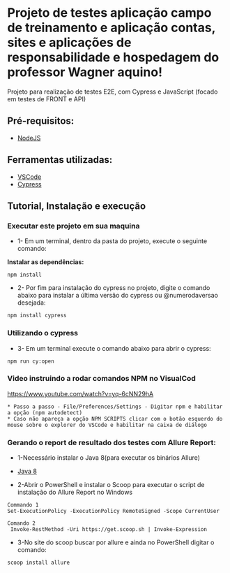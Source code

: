 # Projeto de testes aplicação campo de treinamento e aplicação contas, sites e aplicações de responsabilidade e hospedagem do professor Wagner aquino!

Projeto para realização de testes E2E, com Cypress e JavaScript (focado em testes de FRONT e API)

## Pré-requisitos:
- [NodeJS](https://nodejs.org/en/download/ "NodeJS")

## Ferramentas utilizadas:
- [VSCode](https://code.visualstudio.com/ "VSCode")
- [Cypress](https://www.npmjs.com/package/cypress "Cypress")

## Tutorial, Instalação e execução

### Executar este projeto em sua maquina

* 1- Em um terminal, dentro da pasta do projeto, execute o seguinte comando:

**Instalar as dependências:**  
```
npm install
```
* 2- Por fim para instalação do cypress no projeto, digite o comando abaixo para instalar a última versão do cypress ou @numerodaversao desejada:

```
npm install cypress
```
### Utilizando o cypress

* 3- Em um terminal execute o comando abaixo para abrir o cypress:
```
npm run cy:open 
```

### Video instruindo a rodar comandos NPM no VisualCod

https://www.youtube.com/watch?v=yq-6cNN29hA

```
* Passo a passo - File/Preferences/Settings - Digitar npm e habilitar a opção (npm autodetect)
* Caso não apareça a opção NPM SCRIPTS clicar com o botão esquerdo do mouse sobre o explorer do VSCode e habilitar na caixa de diálogo
```

### Gerando o report de resultado dos testes com Allure Report:  

* 1-Necessário instalar o Java 8(para executar os binários Allure)

- [Java 8](https://www.oracle.com/java/technologies/downloads/#java8 "JDK")

* 2-Abrir o PowerShell e instalar o Scoop para executar o script de instalação do Allure Report no Windows
```
Commando 1
Set-ExecutionPolicy -ExecutionPolicy RemoteSigned -Scope CurrentUser
```
```
Comando 2
 Invoke-RestMethod -Uri https://get.scoop.sh | Invoke-Expression
```
* 3-No site do scoop buscar por allure e ainda no PowerShell digitar o comando:

```
scoop install allure
```